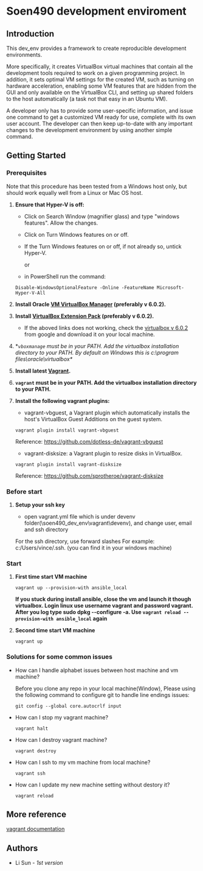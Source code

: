 # Soen490 development enviroment

## Introduction

This dev_env provides a framework to create reproducible development environments.

More specifically, it creates VirtualBox virtual machines that contain all the development tools required to work on a given programming project. In addition, it sets optimal VM settings for the created VM, such as turning on hardware acceleration, enabling some VM features that are hidden from the GUI and only available on the VirtualBox CLI, and setting up shared folders to the host automatically (a task not that easy in an Ubuntu VM).

A developer only has to provide some user-specific information, and issue one command to get a customized VM ready for use, complete with its own user account. The developer can then keep up-to-date with any important changes to the development environment by using another simple command.

## Getting Started

### Prerequisites

Note that this procedure has been tested from a Windows host only, but should work equally well from a Linux or Mac OS host.   

1.	**Ensure that Hyper-V is off:**
  
    * Click on Search Window (magnifier glass) and type "windows features". Allow the changes.
  
    * Click on Turn Windows features on or off.
  
    * If the Turn Windows features on or off, if not already so, untick Hyper-V.
    
      or 
    
    * in PowerShell run the command:
    
    ```
    Disable-WindowsOptionalFeature -Online -FeatureName Microsoft-Hyper-V-All
    ```
    
2.	**Install Oracle [VM VirtualBox Manager](https://download.virtualbox.org/virtualbox/6.0.2/VirtualBox-6.0.2-128162-Win.exe) (preferably v  6.0.2).**

3.	**Install [VirtualBox Extension Pack](https://download.virtualbox.org/virtualbox/6.0.2/Oracle_VM_VirtualBox_Extension_Pack-6.0.2.vbox-extpack) (preferably v  6.0.2).**

    * If the aboved links does not working, check the [virtualbox v 6.0.2](https://www.google.com/search?q=virtualbox+6.0.2&oq=vi&aqs=chrome.1.69i59l2j69i57j69i60l3.4687j0j1&sourceid=chrome&ie=UTF-8) from google and download it on your local machine.

4.	**```vboxmanage``` must be in your PATH. Add the virtualbox installation directory to your PATH. By default on Windows this is c:\program files\oracle\virtualbox\**

5.  **Install latest [Vagrant](https://www.vagrantup.com/downloads.html).**

6. **```vagrant``` must be in your PATH. Add the virtualbox installation directory to your PATH.**

7. **Install the following vagrant plugins:**

    * vagrant-vbguest, a Vagrant plugin which automatically installs the host's VirtualBox Guest Additions on the guest system.
    
    ```vagrant plugin install vagrant-vbguest```
    
    Reference: https://github.com/dotless-de/vagrant-vbguest

    * vagrant-disksize: a Vagrant plugin to resize disks in VirtualBox.
    
    ```vagrant plugin install vagrant-disksize```
    
    Reference: https://github.com/sprotheroe/vagrant-disksize
   

### Before start

1.  **Setup your ssh key**

    * open vagrant.yml file which is under devenv folder(\soen490_dev_env\vagrant\devenv), and change user, email and ssh directory
    
    For the ssh directory, use forward slashes For example: c:/Users/vince/.ssh. (you can find it in your windows machine)

### Start

1.  **First time start VM machine**
      
     `vagrant up --provision-with ansible_local`
    
    **If you stuck during install ansible, close the vm and launch it though virtualbox. Login linux use username vagrant and password vagrant. After you log type sudo dpkg --configure -a. Use ```vagrant reload --provision-with ansible_local``` again**
    
     
2.  **Second time start VM machine**
      
      `vagrant up`
  
### Solutions for some common issues 

* How can I handle alphabet issues between host machine and vm machine?

    Before you clone any repo in your local machine(Window), Please using the following command to configure git to handle line endings issues:
   
   ```git config --global core.autocrlf input```

* How can I stop my vagrant machine?

  `vagrant halt`

* How can I destroy vagrant machine?

  `vagrant destroy`

* How can I ssh to my vm machine from local machine?

  `vagrant ssh`
  
* How can I update my new machine setting without destory it?
  
  `vagrant reload`

## More reference

   [vagrant documentation](https://www.vagrantup.com/docs/index.html)

## Authors

* Li Sun - *1st version*
